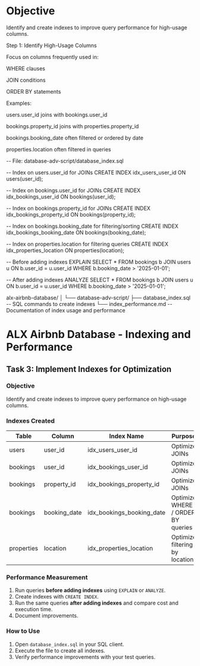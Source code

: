 # Objective

Identify and create indexes to improve query performance for high-usage columns.

Step 1: Identify High-Usage Columns

Focus on columns frequently used in:

WHERE clauses

JOIN conditions

ORDER BY statements

Examples:

users.user_id joins with bookings.user_id

bookings.property_id joins with properties.property_id

bookings.booking_date often filtered or ordered by date

properties.location often filtered in queries

-- File: database-adv-script/database_index.sql

-- Index on users.user_id for JOINs
CREATE INDEX idx_users_user_id ON users(user_id);

-- Index on bookings.user_id for JOINs
CREATE INDEX idx_bookings_user_id ON bookings(user_id);

-- Index on bookings.property_id for JOINs
CREATE INDEX idx_bookings_property_id ON bookings(property_id);

-- Index on bookings.booking_date for filtering/sorting
CREATE INDEX idx_bookings_booking_date ON bookings(booking_date);

-- Index on properties.location for filtering queries
CREATE INDEX idx_properties_location ON properties(location);

-- Before adding indexes
EXPLAIN SELECT * FROM bookings b 
JOIN users u ON b.user_id = u.user_id
WHERE b.booking_date > '2025-01-01';

-- After adding indexes
ANALYZE SELECT * FROM bookings b 
JOIN users u ON b.user_id = u.user_id
WHERE b.booking_date > '2025-01-01';

alx-airbnb-database/
│
└── database-adv-script/
    ├── database_index.sql   -- SQL commands to create indexes
    └── index_performance.md -- Documentation of index usage and performance

# ALX Airbnb Database - Indexing and Performance

## Task 3: Implement Indexes for Optimization

### Objective

Identify and create indexes to improve query performance on high-usage columns.

### Indexes Created

| Table     | Column          | Index Name                  | Purpose                            |
|-----------|----------------|----------------------------|------------------------------------|
| users     | user_id         | idx_users_user_id           | Optimize JOINs                     |
| bookings  | user_id         | idx_bookings_user_id        | Optimize JOINs                     |
| bookings  | property_id     | idx_bookings_property_id    | Optimize JOINs                     |
| bookings  | booking_date    | idx_bookings_booking_date   | Optimize WHERE / ORDER BY queries |
| properties| location        | idx_properties_location     | Optimize filtering by location     |

### Performance Measurement

1. Run queries **before adding indexes** using `EXPLAIN` or `ANALYZE`.
2. Create indexes with `CREATE INDEX`.
3. Run the same queries **after adding indexes** and compare cost and execution time.
4. Document improvements.

### How to Use

1. Open `database_index.sql` in your SQL client.
2. Execute the file to create all indexes.
3. Verify performance improvements with your test queries.



